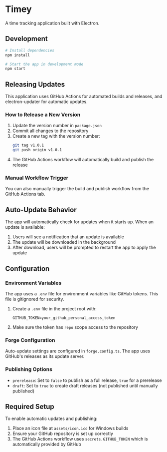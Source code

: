 # Timey

A time tracking application built with Electron.

## Development

```bash
# Install dependencies
npm install

# Start the app in development mode
npm start
```

## Releasing Updates

This application uses GitHub Actions for automated builds and releases, and electron-updater for automatic updates.

### How to Release a New Version

1. Update the version number in `package.json`
2. Commit all changes to the repository
3. Create a new tag with the version number:
   ```bash
   git tag v1.0.1
   git push origin v1.0.1
   ```
4. The GitHub Actions workflow will automatically build and publish the release

### Manual Workflow Trigger

You can also manually trigger the build and publish workflow from the GitHub Actions tab.

## Auto-Update Behavior

The app will automatically check for updates when it starts up. When an update is available:

1. Users will see a notification that an update is available
2. The update will be downloaded in the background
3. After download, users will be prompted to restart the app to apply the update

## Configuration

### Environment Variables

The app uses a `.env` file for environment variables like GitHub tokens. This file is gitignored for security.

1. Create a `.env` file in the project root with:
   ```
   GITHUB_TOKEN=your_github_personal_access_token
   ```
2. Make sure the token has `repo` scope access to the repository

### Forge Configuration

Auto-update settings are configured in `forge.config.ts`. The app uses GitHub's releases as its update server.

### Publishing Options

- `prerelease`: Set to `false` to publish as a full release, `true` for a prerelease
- `draft`: Set to `true` to create draft releases (not published until manually published)

## Required Setup

To enable automatic updates and publishing:

1. Place an icon file at `assets/icon.ico` for Windows builds
2. Ensure your GitHub repository is set up correctly
3. The GitHub Actions workflow uses `secrets.GITHUB_TOKEN` which is automatically provided by GitHub 